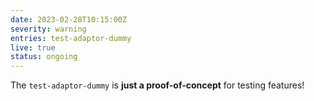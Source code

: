 ```yaml
---
date: 2023-02-28T10:15:00Z
severity: warning
entries: test-adaptor-dummy
live: true
status: ongoing
---
```

 
The `test-adaptor-dummy` is **just a proof-of-concept** for testing features!
